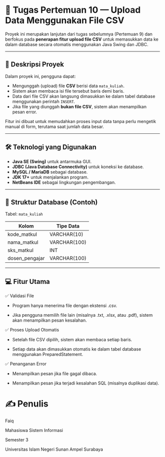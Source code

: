 # 🧩 Tugas Pertemuan 10 — Upload Data Menggunakan File CSV

Proyek ini merupakan lanjutan dari tugas sebelumnya (Pertemuan 9) dan berfokus pada **penerapan fitur upload file CSV** untuk memasukkan data ke dalam database secara otomatis menggunakan Java Swing dan JDBC.

---

## 🚀 Deskripsi Proyek

Dalam proyek ini, pengguna dapat:
- Mengunggah (upload) file **CSV** berisi data `mata_kuliah`.
- Sistem akan membaca isi file tersebut baris demi baris.
- Data dari file CSV akan langsung dimasukkan ke dalam tabel database menggunakan perintah `INSERT`.
- Jika file yang diunggah **bukan file CSV**, sistem akan menampilkan pesan error.

Fitur ini dibuat untuk memudahkan proses input data tanpa perlu mengetik manual di form, terutama saat jumlah data besar.

---

## 🛠️ Teknologi yang Digunakan

- **Java SE (Swing)** untuk antarmuka GUI.
- **JDBC (Java Database Connectivity)** untuk koneksi ke database.
- **MySQL / MariaDB** sebagai database.
- **JDK 17+** untuk menjalankan program.
- **NetBeans IDE** sebagai lingkungan pengembangan.

---

## 🧮 Struktur Database (Contoh)

Tabel: `mata_kuliah`

| Kolom           | Tipe Data     |
|-----------------|----------------|
| kode_matkul     | VARCHAR(10)    |
| nama_matkul     | VARCHAR(100)   |
| sks_matkul      | INT            |
| dosen_pengajar  | VARCHAR(100)   |

---

## 💻 Fitur Utama
✅ Validasi File

- Program hanya menerima file dengan ekstensi .csv.

- Jika pengguna memilih file lain (misalnya .txt, .xlsx, atau .pdf), sistem akan menampilkan pesan kesalahan.

✅ Proses Upload Otomatis

- Setelah file CSV dipilih, sistem akan membaca setiap baris.

- Setiap data akan dimasukkan otomatis ke dalam tabel database menggunakan PreparedStatement.

✅ Penanganan Error

- Menampilkan pesan jika file gagal dibaca.

- Menampilkan pesan jika terjadi kesalahan SQL (misalnya duplikasi data).

# ✍️ Penulis

Faiq

Mahasiswa Sistem Informasi

Semester 3

Universitas Islam Negeri Sunan Ampel Surabaya
